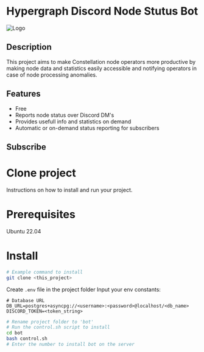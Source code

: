 # Hypergraph Discord Node Stutus Bot

![Logo](image-url.jpg)

## Description

This project aims to make Constellation node operators more productive by making node data and statistics easily accessible and notifying operators in case of node processing anomalies.

## Features

- Free
- Reports node status over Discord DM's
- Provides usefull info and statistics on demand
- Automatic or on-demand status reporting for subscribers

## Subscribe

# Clone project

Instructions on how to install and run your project. 

# Prerequisites

Ubuntu 22.04

# Install

```bash
# Example command to install
git clone <this_project>
```
Create `.env` file in the project folder
Input your env constants:
```
# Database URL
DB_URL=postgres+asyncpg://<username>:<password>@localhost/<db_name>
DISCORD_TOKEN=<token_string>
```
```bash
# Rename project folder to 'bot'
# Run the control.sh script to install
cd bot
bash control.sh
# Enter the number to install bot on the server
```

